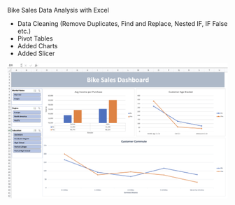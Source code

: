 Bike Sales Data Analysis with Excel

- Data Cleaning (Remove Duplicates, Find and Replace, Nested IF, IF False etc.)
- Pivot Tables
- Added Charts
- Added Slicer

![](https://github.com/filzahusna/Bike-Sales-Dashboard/blob/main/bike_sales_dashboard.gif)

